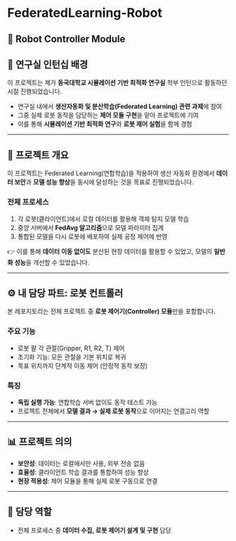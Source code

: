 # FederatedLearning-Robot  
## 🤖 Robot Controller Module

## 🏫 연구실 인턴십 배경
이 프로젝트는 제가 **동국대학교 시뮬레이션 기반 최적화 연구실** 학부 인턴으로 활동하던 시절 진행되었습니다.  
- 연구실 내에서 **생산자동화 및 분산학습(Federated Learning) 관련 과제**에 참여  
- 그중 실제 로봇 동작을 담당하는 **제어 모듈 구현**을 맡아 프로젝트에 기여  
- 이를 통해 **시뮬레이션 기반 최적화 연구**와 **로봇 제어 실험**을 함께 경험  

---

## 📌 프로젝트 개요
이 프로젝트는 Federated Learning(연합학습)을 적용하여 생산 자동화 환경에서 **데이터 보안**과 **모델 성능 향상**을 동시에 달성하는 것을 목표로 진행되었습니다.

### 전체 프로세스
1. 각 로봇(클라이언트)에서 로컬 데이터를 활용해 객체 탐지 모델 학습  
2. 중앙 서버에서 **FedAvg 알고리즘**으로 모델 파라미터 집계  
3. 통합된 모델을 다시 로봇에 배포하여 실제 공정 제어에 반영  

👉 이를 통해 **데이터 이동 없이도** 분산된 현장 데이터를 활용할 수 있었고, 모델의 **일반화 성능**을 개선할 수 있었습니다.  

---

## ⚙️ 내 담당 파트: 로봇 컨트롤러
본 레포지토리는 전체 프로젝트 중 **로봇 제어기(Controller) 모듈**만을 포함합니다.

### 주요 기능
- 로봇 팔 각 관절(Gripper, R1, R2, T) 제어  
- 초기화 기능: 모든 관절을 기본 위치로 복귀  
- 목표 위치까지 단계적 이동 제어 (안정적 동작 보장)  

### 특징
- **독립 실행 가능**: 연합학습 서버 없이도 동작 테스트 가능  
- 프로젝트 전체에서 **모델 결과 → 실제 로봇 동작**으로 이어지는 연결고리 역할  

---

## 📊 프로젝트 의의
- **보안성**: 데이터는 로컬에서만 사용, 외부 전송 없음  
- **효율성**: 클라이언트 학습 결과를 통합하여 성능 향상  
- **현장 적용성**: 제어 모듈을 통해 실제 로봇 구동으로 연결  

---

## 🙋 담당 역할
- 전체 프로세스 중 **데이터 수집, 로봇 제어기 설계 및 구현** 담당


  
